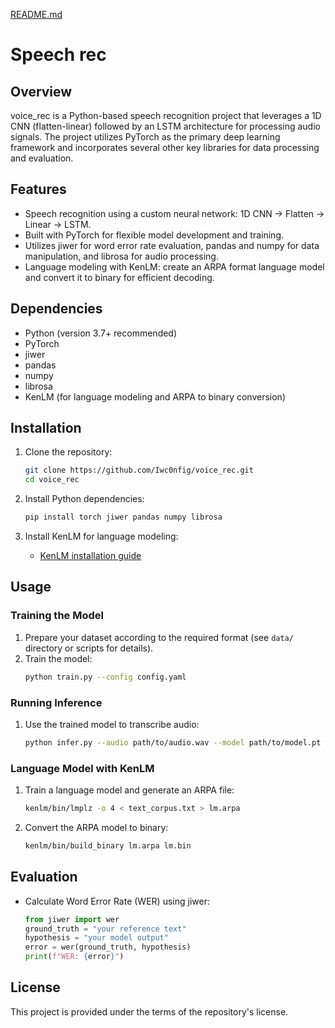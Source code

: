 [README.md](https://github.com/user-attachments/files/21573877/README.md)
# Speech rec

## Overview

voice_rec is a Python-based speech recognition project that leverages a 1D CNN (flatten-linear) followed by an LSTM architecture for processing audio signals. The project utilizes PyTorch as the primary deep learning framework and incorporates several other key libraries for data processing and evaluation.

## Features

- Speech recognition using a custom neural network: 1D CNN → Flatten → Linear → LSTM.
- Built with PyTorch for flexible model development and training.
- Utilizes jiwer for word error rate evaluation, pandas and numpy for data manipulation, and librosa for audio processing.
- Language modeling with KenLM: create an ARPA format language model and convert it to binary for efficient decoding.

## Dependencies

- Python (version 3.7+ recommended)
- PyTorch
- jiwer
- pandas
- numpy
- librosa
- KenLM (for language modeling and ARPA to binary conversion)

## Installation

1. Clone the repository:
   ```bash
   git clone https://github.com/Iwc0nfig/voice_rec.git
   cd voice_rec
   ```

2. Install Python dependencies:
   ```bash
   pip install torch jiwer pandas numpy librosa
   ```

3. Install KenLM for language modeling:
   - [KenLM installation guide](https://github.com/kpu/kenlm#installation)

## Usage

### Training the Model

1. Prepare your dataset according to the required format (see `data/` directory or scripts for details).
2. Train the model:
   ```bash
   python train.py --config config.yaml
   ```

### Running Inference

1. Use the trained model to transcribe audio:
   ```bash
   python infer.py --audio path/to/audio.wav --model path/to/model.pt
   ```

### Language Model with KenLM

1. Train a language model and generate an ARPA file:
   ```bash
   kenlm/bin/lmplz -o 4 < text_corpus.txt > lm.arpa
   ```
2. Convert the ARPA model to binary:
   ```bash
   kenlm/bin/build_binary lm.arpa lm.bin
   ```

## Evaluation

- Calculate Word Error Rate (WER) using jiwer:
  ```python
  from jiwer import wer
  ground_truth = "your reference text"
  hypothesis = "your model output"
  error = wer(ground_truth, hypothesis)
  print(f"WER: {error}")
  ```

## License

This project is provided under the terms of the repository's license.
